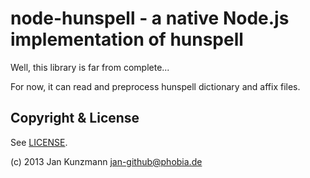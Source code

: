 # node-hunspell - a native Node.js implementation of hunspell

Well, this library is far from complete...

For now, it can read and preprocess hunspell dictionary and affix files.


## Copyright & License

See [LICENSE](LICENSE).

(c) 2013 Jan Kunzmann <jan-github@phobia.de>
